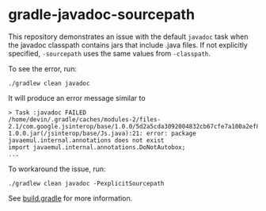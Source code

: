 # gradle-javadoc-sourcepath

This repository demonstrates an issue with the default `javadoc` task when the javadoc classpath contains jars that
include .java files. If not explicitly specified, `-sourcepath` uses the same values from `-classpath`.

To see the error, run:

```shell
./gradlew clean javadoc
```

It will produce an error message similar to

```
> Task :javadoc FAILED
/home/devin/.gradle/caches/modules-2/files-2.1/com.google.jsinterop/base/1.0.0/5d2a5cda3092004832cb67cfe7a100a2ef8411f8/base-1.0.0.jar(/jsinterop/base/Js.java):21: error: package javaemul.internal.annotations does not exist
import javaemul.internal.annotations.DoNotAutobox;
...
```

To workaround the issue, run:

```shell
./gradlew clean javadoc -PexplicitSourcepath
```

See [build.gradle](build.gradle) for more information.
